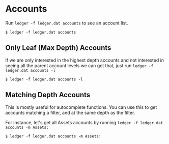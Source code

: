 # Accounts

Run `ledger -f ledger.dat accounts` to see an account list.

`$ ledger -f ledger.dat accounts`

## Only Leaf (Max Depth) Accounts

If we are only interested in the highest depth accounts and not interested
in seeing all the parent account levels we can get that, just
run `ledger -f ledger.dat accounts -l`

`$ ledger -f ledger.dat accounts -l`

## Matching Depth Accounts

This is mostly useful for autocomplete functions. You can use this to get
accounts matching a filter, and at the same depth as the filter.

For instance, let's get all Assets accounts by running
`ledger -f ledger.dat accounts -m Assets:`

`$ ledger -f ledger.dat accounts -m Assets:`

